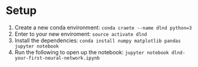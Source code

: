 # Setup
1. Create a new conda environment: `conda craete --name dlnd python=3`
2. Enter to your new enviroment: `source activate dlnd`
3. Install the dependencies: `conda install numpy matplotlib pandas jupyter notebook`
4. Run the following to open up the notebook: `jupyter notebook
dlnd-your-first-neural-network.ipynb`
